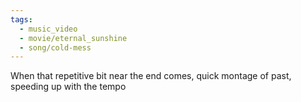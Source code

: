 ```yaml
---
tags:
  - music_video
  - movie/eternal_sunshine
  - song/cold-mess
---
```

When that repetitive bit near the end comes, quick montage of past, speeding up with the tempo 